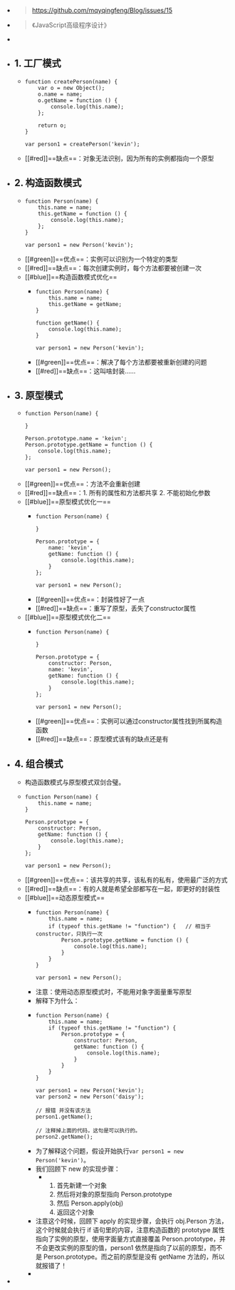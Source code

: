 - > https://github.com/mqyqingfeng/Blog/issues/15
- > 《JavaScript高级程序设计》
-
- ## 1. 工厂模式
	- ```
	  function createPerson(name) {
	      var o = new Object();
	      o.name = name;
	      o.getName = function () {
	          console.log(this.name);
	      };
	  
	      return o;
	  }
	  
	  var person1 = createPerson('kevin');
	  ```
	- [[#red]]==缺点==：对象无法识别，因为所有的实例都指向一个原型
- ## 2. 构造函数模式
	- ```
	  function Person(name) {
	      this.name = name;
	      this.getName = function () {
	          console.log(this.name);
	      };
	  }
	  
	  var person1 = new Person('kevin');
	  ```
	- [[#green]]==优点==：实例可以识别为一个特定的类型
	- [[#red]]==缺点==：每次创建实例时，每个方法都要被创建一次
	- [[#blue]]==构造函数模式优化==
		- ```
		  function Person(name) {
		      this.name = name;
		      this.getName = getName;
		  }
		  
		  function getName() {
		      console.log(this.name);
		  }
		  
		  var person1 = new Person('kevin');
		  ```
		- [[#green]]==优点==：解决了每个方法都要被重新创建的问题
		- [[#red]]==缺点==：这叫啥封装……
- ## 3. 原型模式
	- ```
	  function Person(name) {
	  
	  }
	  
	  Person.prototype.name = 'keivn';
	  Person.prototype.getName = function () {
	      console.log(this.name);
	  };
	  
	  var person1 = new Person();
	  ```
	- [[#green]]==优点==：方法不会重新创建
	- [[#red]]==缺点==：1. 所有的属性和方法都共享 2. 不能初始化参数
	- [[#blue]]==原型模式优化一==
		- ```
		  function Person(name) {
		  
		  }
		  
		  Person.prototype = {
		      name: 'kevin',
		      getName: function () {
		          console.log(this.name);
		      }
		  };
		  
		  var person1 = new Person();
		  ```
		- [[#green]]==优点==：封装性好了一点
		- [[#red]]==缺点==：重写了原型，丢失了constructor属性
	- [[#blue]]==原型模式优化二==
		- ```
		  function Person(name) {
		  
		  }
		  
		  Person.prototype = {
		      constructor: Person,
		      name: 'kevin',
		      getName: function () {
		          console.log(this.name);
		      }
		  };
		  
		  var person1 = new Person();
		  ```
		- [[#green]]==优点==：实例可以通过constructor属性找到所属构造函数
		- [[#red]]==缺点==：原型模式该有的缺点还是有
- ## 4. 组合模式
	- 构造函数模式与原型模式双剑合璧。
	- ```
	  function Person(name) {
	      this.name = name;
	  }
	  
	  Person.prototype = {
	      constructor: Person,
	      getName: function () {
	          console.log(this.name);
	      }
	  };
	  
	  var person1 = new Person();
	  ```
	- [[#green]]==优点==：该共享的共享，该私有的私有，使用最广泛的方式
	- [[#red]]==缺点==：有的人就是希望全部都写在一起，即更好的封装性
	- [[#blue]]==动态原型模式==
		- ```
		  function Person(name) {
		      this.name = name;
		      if (typeof this.getName != "function") {   // 相当于constructor，只执行一次
		          Person.prototype.getName = function () {
		              console.log(this.name);
		          }
		      }
		  }
		  
		  var person1 = new Person();
		  ```
		- 注意：使用动态原型模式时，不能用对象字面量重写原型
		- 解释下为什么：
		- ```
		  function Person(name) {
		      this.name = name;
		      if (typeof this.getName != "function") {
		          Person.prototype = {
		              constructor: Person,
		              getName: function () {
		                  console.log(this.name);
		              }
		          }
		      }
		  }
		  
		  var person1 = new Person('kevin');
		  var person2 = new Person('daisy');
		  
		  // 报错 并没有该方法
		  person1.getName();
		  
		  // 注释掉上面的代码，这句是可以执行的。
		  person2.getName();
		  ```
		- 为了解释这个问题，假设开始执行`var person1 = new Person('kevin')`。
		- 我们回顾下 new 的实现步骤：
			- 1. 首先新建一个对象
			  2. 然后将对象的原型指向 Person.prototype
			  3. 然后 Person.apply(obj)
			  4. 返回这个对象
		- 注意这个时候，回顾下 apply 的实现步骤，会执行 obj.Person 方法，这个时候就会执行 if 语句里的内容，注意构造函数的 prototype 属性指向了实例的原型，使用字面量方式直接覆盖 Person.prototype，并不会更改实例的原型的值，person1 依然是指向了以前的原型，而不是 Person.prototype。而之前的原型是没有 getName 方法的，所以就报错了！
		-
-